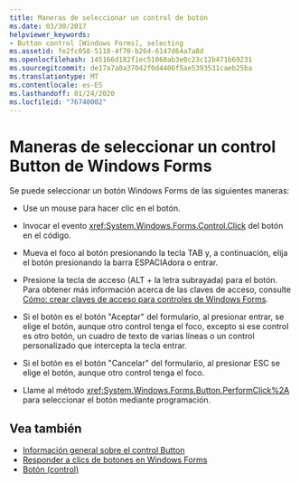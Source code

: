 ```yaml
---
title: Maneras de seleccionar un control de botón
ms.date: 03/30/2017
helpviewer_keywords:
- Button control [Windows Forms], selecting
ms.assetid: fe2fc058-5118-4f70-b264-6147d64a7a8d
ms.openlocfilehash: 145166d182f1ec51068ab3e0c23c12b471b69231
ms.sourcegitcommit: de17a7a0a37042f0d4406f5ae5393531caeb25ba
ms.translationtype: MT
ms.contentlocale: es-ES
ms.lasthandoff: 01/24/2020
ms.locfileid: "76740002"
---
```

# <a name="ways-to-select-a-windows-forms-button-control"></a>Maneras de seleccionar un control Button de Windows Forms
Se puede seleccionar un botón Windows Forms de las siguientes maneras:  
  
- Use un mouse para hacer clic en el botón.  
  
- Invocar el evento <xref:System.Windows.Forms.Control.Click> del botón en el código.  
  
- Mueva el foco al botón presionando la tecla TAB y, a continuación, elija el botón presionando la barra ESPACIAdora o entrar.  
  
- Presione la tecla de acceso (ALT + la letra subrayada) para el botón. Para obtener más información acerca de las claves de acceso, consulte [Cómo: crear claves de acceso para controles de Windows Forms](how-to-create-access-keys-for-windows-forms-controls.md).  
  
- Si el botón es el botón "Aceptar" del formulario, al presionar entrar, se elige el botón, aunque otro control tenga el foco, excepto si ese control es otro botón, un cuadro de texto de varias líneas o un control personalizado que intercepta la tecla entrar.  
  
- Si el botón es el botón "Cancelar" del formulario, al presionar ESC se elige el botón, aunque otro control tenga el foco.  
  
- Llame al método <xref:System.Windows.Forms.Button.PerformClick%2A> para seleccionar el botón mediante programación.  
  
## <a name="see-also"></a>Vea también

- [Información general sobre el control Button](button-control-overview-windows-forms.md)
- [Responder a clics de botones en Windows Forms](how-to-respond-to-windows-forms-button-clicks.md)
- [Botón (control)](button-control-windows-forms.md)
